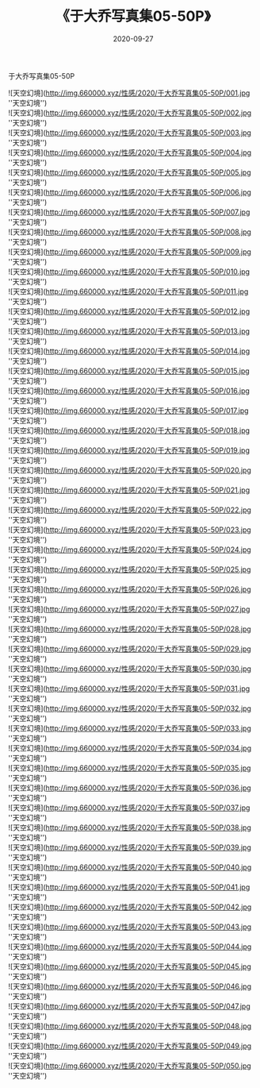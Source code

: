 ﻿---
layout: post
title:  《于大乔写真集05-50P》
date:   2020-09-27
img: http://img.660000.xyz/性感/2020/于大乔写真集05-50P/000.jpg
categories: [美女, 性感, 泳衣]
---

于大乔写真集05-50P



![天空幻境](http://img.660000.xyz/性感/2020/于大乔写真集05-50P/001.jpg ''天空幻境'') <br>
![天空幻境](http://img.660000.xyz/性感/2020/于大乔写真集05-50P/002.jpg ''天空幻境'') <br>
![天空幻境](http://img.660000.xyz/性感/2020/于大乔写真集05-50P/003.jpg ''天空幻境'') <br>
![天空幻境](http://img.660000.xyz/性感/2020/于大乔写真集05-50P/004.jpg ''天空幻境'') <br>
![天空幻境](http://img.660000.xyz/性感/2020/于大乔写真集05-50P/005.jpg ''天空幻境'') <br>
![天空幻境](http://img.660000.xyz/性感/2020/于大乔写真集05-50P/006.jpg ''天空幻境'') <br>
![天空幻境](http://img.660000.xyz/性感/2020/于大乔写真集05-50P/007.jpg ''天空幻境'') <br>
![天空幻境](http://img.660000.xyz/性感/2020/于大乔写真集05-50P/008.jpg ''天空幻境'') <br>
![天空幻境](http://img.660000.xyz/性感/2020/于大乔写真集05-50P/009.jpg ''天空幻境'') <br>
![天空幻境](http://img.660000.xyz/性感/2020/于大乔写真集05-50P/010.jpg ''天空幻境'') <br>
![天空幻境](http://img.660000.xyz/性感/2020/于大乔写真集05-50P/011.jpg ''天空幻境'') <br>
![天空幻境](http://img.660000.xyz/性感/2020/于大乔写真集05-50P/012.jpg ''天空幻境'') <br>
![天空幻境](http://img.660000.xyz/性感/2020/于大乔写真集05-50P/013.jpg ''天空幻境'') <br>
![天空幻境](http://img.660000.xyz/性感/2020/于大乔写真集05-50P/014.jpg ''天空幻境'') <br>
![天空幻境](http://img.660000.xyz/性感/2020/于大乔写真集05-50P/015.jpg ''天空幻境'') <br>
![天空幻境](http://img.660000.xyz/性感/2020/于大乔写真集05-50P/016.jpg ''天空幻境'') <br>
![天空幻境](http://img.660000.xyz/性感/2020/于大乔写真集05-50P/017.jpg ''天空幻境'') <br>
![天空幻境](http://img.660000.xyz/性感/2020/于大乔写真集05-50P/018.jpg ''天空幻境'') <br>
![天空幻境](http://img.660000.xyz/性感/2020/于大乔写真集05-50P/019.jpg ''天空幻境'') <br>
![天空幻境](http://img.660000.xyz/性感/2020/于大乔写真集05-50P/020.jpg ''天空幻境'') <br>
![天空幻境](http://img.660000.xyz/性感/2020/于大乔写真集05-50P/021.jpg ''天空幻境'') <br>
![天空幻境](http://img.660000.xyz/性感/2020/于大乔写真集05-50P/022.jpg ''天空幻境'') <br>
![天空幻境](http://img.660000.xyz/性感/2020/于大乔写真集05-50P/023.jpg ''天空幻境'') <br>
![天空幻境](http://img.660000.xyz/性感/2020/于大乔写真集05-50P/024.jpg ''天空幻境'') <br>
![天空幻境](http://img.660000.xyz/性感/2020/于大乔写真集05-50P/025.jpg ''天空幻境'') <br>
![天空幻境](http://img.660000.xyz/性感/2020/于大乔写真集05-50P/026.jpg ''天空幻境'') <br>
![天空幻境](http://img.660000.xyz/性感/2020/于大乔写真集05-50P/027.jpg ''天空幻境'') <br>
![天空幻境](http://img.660000.xyz/性感/2020/于大乔写真集05-50P/028.jpg ''天空幻境'') <br>
![天空幻境](http://img.660000.xyz/性感/2020/于大乔写真集05-50P/029.jpg ''天空幻境'') <br>
![天空幻境](http://img.660000.xyz/性感/2020/于大乔写真集05-50P/030.jpg ''天空幻境'') <br>
![天空幻境](http://img.660000.xyz/性感/2020/于大乔写真集05-50P/031.jpg ''天空幻境'') <br>
![天空幻境](http://img.660000.xyz/性感/2020/于大乔写真集05-50P/032.jpg ''天空幻境'') <br>
![天空幻境](http://img.660000.xyz/性感/2020/于大乔写真集05-50P/033.jpg ''天空幻境'') <br>
![天空幻境](http://img.660000.xyz/性感/2020/于大乔写真集05-50P/034.jpg ''天空幻境'') <br>
![天空幻境](http://img.660000.xyz/性感/2020/于大乔写真集05-50P/035.jpg ''天空幻境'') <br>
![天空幻境](http://img.660000.xyz/性感/2020/于大乔写真集05-50P/036.jpg ''天空幻境'') <br>
![天空幻境](http://img.660000.xyz/性感/2020/于大乔写真集05-50P/037.jpg ''天空幻境'') <br>
![天空幻境](http://img.660000.xyz/性感/2020/于大乔写真集05-50P/038.jpg ''天空幻境'') <br>
![天空幻境](http://img.660000.xyz/性感/2020/于大乔写真集05-50P/039.jpg ''天空幻境'') <br>
![天空幻境](http://img.660000.xyz/性感/2020/于大乔写真集05-50P/040.jpg ''天空幻境'') <br>
![天空幻境](http://img.660000.xyz/性感/2020/于大乔写真集05-50P/041.jpg ''天空幻境'') <br>
![天空幻境](http://img.660000.xyz/性感/2020/于大乔写真集05-50P/042.jpg ''天空幻境'') <br>
![天空幻境](http://img.660000.xyz/性感/2020/于大乔写真集05-50P/043.jpg ''天空幻境'') <br>
![天空幻境](http://img.660000.xyz/性感/2020/于大乔写真集05-50P/044.jpg ''天空幻境'') <br>
![天空幻境](http://img.660000.xyz/性感/2020/于大乔写真集05-50P/045.jpg ''天空幻境'') <br>
![天空幻境](http://img.660000.xyz/性感/2020/于大乔写真集05-50P/046.jpg ''天空幻境'') <br>
![天空幻境](http://img.660000.xyz/性感/2020/于大乔写真集05-50P/047.jpg ''天空幻境'') <br>
![天空幻境](http://img.660000.xyz/性感/2020/于大乔写真集05-50P/048.jpg ''天空幻境'') <br>
![天空幻境](http://img.660000.xyz/性感/2020/于大乔写真集05-50P/049.jpg ''天空幻境'') <br>
![天空幻境](http://img.660000.xyz/性感/2020/于大乔写真集05-50P/050.jpg ''天空幻境'') <br>